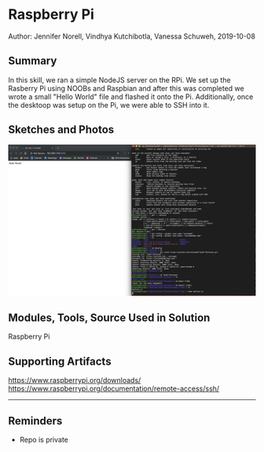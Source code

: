 #  Raspberry Pi

Author: Jennifer Norell, Vindhya Kutchibotla, Vanessa Schuweh, 2019-10-08

## Summary
In this skill, we ran a simple NodeJS server on the RPi. We set up the Rasberry Pi using NOOBs and Raspbian and after this was completed we wrote a small "Hello World" file and flashed it onto the Pi. Additionally, once the desktoop was setup on the Pi, we were able to SSH into it.

## Sketches and Photos

![Raspberry Pi](./images/Rpi.png "Server") 


## Modules, Tools, Source Used in Solution
Raspberry Pi


## Supporting Artifacts
https://www.raspberrypi.org/downloads/
https://www.raspberrypi.org/documentation/remote-access/ssh/


-----

## Reminders
- Repo is private
